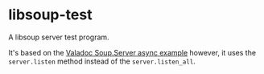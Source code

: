 # libsoup-test

A libsoup server test program.

It's based on the [Valadoc Soup.Server async example](https://valadoc.org/libsoup-2.4/Soup.Server.html) however, it uses the `server.listen` method instead of the `server.listen_all`.

